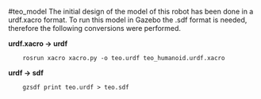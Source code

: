 #teo_model
The initial design of the model of this robot has been done in a urdf.xacro format. To run this model in Gazebo the .sdf format is needed, therefore the following conversions were performed.


 **urdf.xacro -> urdf**

```
	rosrun xacro xacro.py -o teo.urdf teo_humanoid.urdf.xacro
```

**urdf -> sdf**

```
	gzsdf print teo.urdf > teo.sdf
```